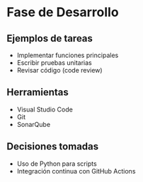 # Fase de Desarrollo

## Ejemplos de tareas
- Implementar funciones principales
- Escribir pruebas unitarias
- Revisar código (code review)

## Herramientas
- Visual Studio Code
- Git
- SonarQube

## Decisiones tomadas
- Uso de Python para scripts
- Integración continua con GitHub Actions
